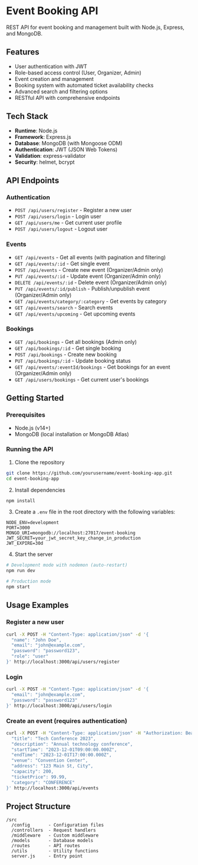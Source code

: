 # Event Booking API

REST API for event booking and management built with Node.js, Express, and MongoDB.

## Features

- User authentication with JWT
- Role-based access control (User, Organizer, Admin)
- Event creation and management
- Booking system with automated ticket availability checks
- Advanced search and filtering options
- RESTful API with comprehensive endpoints

## Tech Stack

- **Runtime**: Node.js
- **Framework**: Express.js
- **Database**: MongoDB (with Mongoose ODM)
- **Authentication**: JWT (JSON Web Tokens)
- **Validation**: express-validator
- **Security**: helmet, bcrypt

## API Endpoints

### Authentication
- `POST /api/users/register` - Register a new user
- `POST /api/users/login` - Login user
- `GET /api/users/me` - Get current user profile
- `POST /api/users/logout` - Logout user

### Events
- `GET /api/events` - Get all events (with pagination and filtering)
- `GET /api/events/:id` - Get single event
- `POST /api/events` - Create new event (Organizer/Admin only)
- `PUT /api/events/:id` - Update event (Organizer/Admin only)
- `DELETE /api/events/:id` - Delete event (Organizer/Admin only)
- `PUT /api/events/:id/publish` - Publish/unpublish event (Organizer/Admin only)
- `GET /api/events/category/:category` - Get events by category
- `GET /api/events/search` - Search events
- `GET /api/events/upcoming` - Get upcoming events

### Bookings
- `GET /api/bookings` - Get all bookings (Admin only)
- `GET /api/bookings/:id` - Get single booking
- `POST /api/bookings` - Create new booking
- `PUT /api/bookings/:id` - Update booking status
- `GET /api/events/:eventId/bookings` - Get bookings for an event (Organizer/Admin only)
- `GET /api/users/bookings` - Get current user's bookings

## Getting Started

### Prerequisites
- Node.js (v14+)
- MongoDB (local installation or MongoDB Atlas)

### Running the API

1. Clone the repository
```bash
git clone https://github.com/yourusername/event-booking-app.git
cd event-booking-app
```

2. Install dependencies
```bash
npm install
```

3. Create a `.env` file in the root directory with the following variables:
```
NODE_ENV=development
PORT=3000
MONGO_URI=mongodb://localhost:27017/event-booking
JWT_SECRET=your_jwt_secret_key_change_in_production
JWT_EXPIRE=30d
```

4. Start the server
```bash
# Development mode with nodemon (auto-restart)
npm run dev

# Production mode
npm start
```

## Usage Examples

### Register a new user
```bash
curl -X POST -H "Content-Type: application/json" -d '{
  "name": "John Doe",
  "email": "john@example.com",
  "password": "password123",
  "role": "user"
}' http://localhost:3000/api/users/register
```

### Login
```bash
curl -X POST -H "Content-Type: application/json" -d '{
  "email": "john@example.com",
  "password": "password123"
}' http://localhost:3000/api/users/login
```

### Create an event (requires authentication)
```bash
curl -X POST -H "Content-Type: application/json" -H "Authorization: Bearer YOUR_TOKEN" -d '{
  "title": "Tech Conference 2023",
  "description": "Annual technology conference",
  "startTime": "2023-12-01T09:00:00.000Z",
  "endTime": "2023-12-01T17:00:00.000Z",
  "venue": "Convention Center",
  "address": "123 Main St, City",
  "capacity": 200,
  "ticketPrice": 99.99,
  "category": "CONFERENCE"
}' http://localhost:3000/api/events
```

## Project Structure

```
/src
  /config       - Configuration files
  /controllers  - Request handlers
  /middleware   - Custom middleware
  /models       - Database models
  /routes       - API routes
  /utils        - Utility functions
  server.js     - Entry point
```
